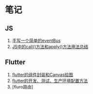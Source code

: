 # 笔记
## JS
1. [手写一个简单的eventBus](https://github.com/zhangkejian0/note/tree/master/EventEmitter)
2. [JS中的call()方法和apply()方法用法总结](https://github.com/zhangkejian0/note/tree/master/applyAndcall)

## Flutter
1. [flutter的组件封装和Canvas绘图](https://github.com/zhangkejian0/flutter-keui)
2. [flutter的开发、测试、生产环境配置方法](https://github.com/zhangkejian0/flutterDemo/tree/main/lib)
3. [fluro路由]